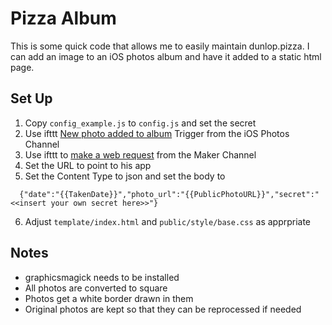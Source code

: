Pizza Album
===========

This is some quick code that allows me to easily maintain dunlop.pizza. I can add an image to an iOS photos album and have it added to a static html page.

Set Up
------------
1. Copy `config_example.js` to `config.js` and set the secret
2. Use ifttt [New photo added to album](https://ifttt.com/channels/ios_photos/triggers/246-new-photo-added-to-album) Trigger from the iOS Photos Channel
3. Use ifttt to [make a web request](https://ifttt.com/channels/maker/actions/1600703425-make-a-web-request) from the Maker Channel
4. Set the URL to point to his app
5. Set the Content Type to json and set the body to
  ```
    {"date":"{{TakenDate}}","photo_url":"{{PublicPhotoURL}}","secret":"<<insert your own secret here>>"}
  ```
6. Adjust `template/index.html` and `public/style/base.css` as apprpriate

Notes
-------
- graphicsmagick needs to be installed
- All photos are converted to square
- Photos get a white border drawn in them
- Original photos are kept so that they can be reprocessed if needed
